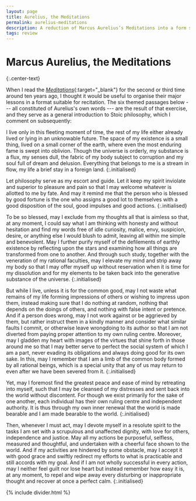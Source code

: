 ```yaml
---
layout: page
title: Aurelius, the Meditations
permalink: aurelius-meditations
description: A reduction of Marcus Aurelius’s Meditations into a form suitable for memorisation and recitation, with commentary on the limitations of Stoic philosophy
tags: review
---
```

# Marcus Aurelius, the Meditations
{:.center-text}

When I read the [*Meditations*](https://standardebooks.org/ebooks/marcus-aurelius/meditations/george-long){:target="_blank"} for the second or third time around ten years ago, I thought it would be useful to organise their major lessons in a format suitable for recitation. The six themed passages below --- all constituted of Aurelius's own words --- are the result of that exercise, and they serve as a general introduction to Stoic philosophy, which I comment on subsequently:

I live only in this fleeting moment of time, the rest of my life either already lived or lying in an unknowable future. The space of my existence is a small thing, lived on a small corner of the earth, where even the most enduring fame is swept into oblivion. Though the universe is orderly, my substance is a flux, my senses dull, the fabric of my body subject to corruption and my soul full of dream and delusion. Everything that belongs to me is a stream in flow, my life a brief stay in a foreign land.
{:.initialised}

Let philosophy serve as my escort and guide. Let it keep my spirit inviolate and superior to pleasure and pain so that I may welcome whatever is allotted to me by fate. And may it remind me that the person who is blessed by good fortune is the one who assigns a good lot to themselves with a good disposition of the soul, good impulses and good actions.
{:.initialised}

To be so blessed, may I exclude from my thoughts all that is aimless so that, at any moment, I could say what I am thinking with honesty and without hesitation and find my words free of idle curiosity, malice, envy, suspicion, desire, or anything else I would blush to admit, leaving all within me simple and benevolent. May I further purify myself of the defilements of earthly existence by reflecting upon the stars and examining how all things are transformed from one to another. And through such study, together with the veneration of my rational faculties, may I elevate my mind and strip away my body so that I may offer myself up without reservation when it is time for my dissolution and for my elements to be taken back into the generative substance of the universe.
{:.initialised}

But while I live, unless it is for the common good, may I not waste what remains of my life forming impressions of others or wishing to impress upon them, instead making sure that I do nothing at random, nothing that depends on the doings of others, and nothing with false intent or pretence. And if a person does wrong, may I not work against or be aggrieved by them, but rather instruct them in a kindly manner and consider what similar faults I commit, or otherwise leave wrongdoing to its author so that I am not diverted from paying proper attention to my own ruling centre. Moreover, may I gladden my heart with images of the virtues that shine forth in those around me so that I may better serve to perfect the social system of which I am a part, never evading its obligations and always doing good for its own sake. In this, may I remember that I am a limb of the common body formed by all rational beings, which is a special unity that any of us may return to even after we have been severed from it.
{:.initialised}

Yet, may I foremost find the greatest peace and ease of mind by retreating into myself, such that I may be cleansed of my distresses and sent back into the world without discontent. For though we exist primarily for the sake of one another, each individual has their own ruling centre and independent authority. It is thus through my own inner renewal that the world is made bearable and I am made bearable to the world.
{:.initialised}

Then, whenever I must act, may I devote myself in a resolute spirit to the tasks I am set with a scrupulous and unaffected dignity, with love for others, independence and justice. May all my actions be purposeful, selfless, measured and thoughtful, and undertaken with a cheerful face shown to the world. And if my activities are hindered by some obstacle, may I accept it with good grace and swiftly redirect my efforts to what is practicable and still accords with my goal. And if I am not wholly successful in every action, may I neither feel guilt nor lose heart but instead remember how easy it is, at any moment, to repel and wipe away every disturbing or inappropriate thought and recover at once a perfect calm.
{:.initialised}

{% include divider.html %}